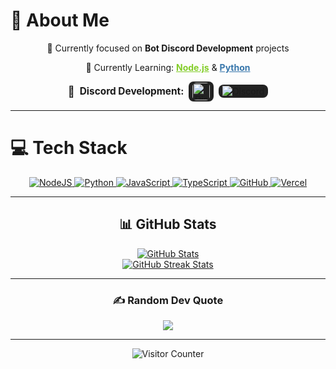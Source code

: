 # 💫 About Me
<div align="center">
  <p>
    💼 Currently focused on <b>Bot Discord Development</b> projects  
  </p>
  <p>
    🌱 Currently Learning:
    <a href="https://nodejs.org/" target="_blank" style="color:#83cd29;"><b>Node.js</b></a> & 
    <a href="https://www.python.org/" target="_blank" style="color:#3776ab;"><b>Python</b></a>
  </p>
  <p>
    <div style="display: flex; align-items: center; justify-content: center; gap: 8px; margin-bottom: 2px;">
      <span style="font-size:1.2em;">🤖</span>
      <span style="font-weight: bold; font-size:1.1em;">Discord Development:</span>
      <a href="https://discord.js.org/" target="_blank" style="display:inline-block; background:#222; border-radius:8px; padding:2px 6px;">
        <img src="https://skillicons.dev/icons?i=discordjs" alt="Discord.js" height="28" style="vertical-align:middle; border-radius:6px;"/>
      </a>
      <a href="https://discord.com/users/Naqint" target="_blank" style="display:inline-block; background:#222; border-radius:8px; padding:2px 6px;">
        <img src="https://img.shields.io/badge/Naqint%20-%20Discord-5865F2?style=for-the-badge&logo=discord&logoColor=white" alt="Discord"/>
      </a>
    </div>
  </p>
</div>

---

# 💻 Tech Stack
<div align="center">
  <a href="https://nodejs.org/" target="_blank">
    <img src="https://skillicons.dev/icons?i=nodejs" alt="NodeJS"/>
  </a>
  <a href="https://www.python.org/" target="_blank">
    <img src="https://skillicons.dev/icons?i=python" alt="Python"/>
  </a>
  <a href="https://developer.mozilla.org/en-US/docs/Web/JavaScript" target="_blank">
    <img src="https://skillicons.dev/icons?i=js" alt="JavaScript"/>
  </a>
  <a href="https://www.typescriptlang.org/" target="_blank">
    <img src="https://skillicons.dev/icons?i=ts" alt="TypeScript"/>
  </a>
  <a href="https://github.com/" target="_blank">
    <img src="https://skillicons.dev/icons?i=github" alt="GitHub"/>
  </a>
  <a href="https://vercel.com/" target="_blank">
    <img src="https://skillicons.dev/icons?i=vercel" alt="Vercel"/>
  </a>
</div>

---

<div align="center">
  <h2>📊 GitHub Stats</h2>
  <a href="https://github.com/naqent" target="_blank">
    <img src="https://github-readme-stats.vercel.app/api?username=naqent&theme=tokyonight&hide_border=false&include_all_commits=true&count_private=true&show_icons=true" alt="GitHub Stats"/>
  </a>
  <br/>
  <a href="https://github.com/naqent" target="_blank">
    <img src="https://github-readme-streak-stats.herokuapp.com/?user=naqent&theme=tokyonight&hide_border=false" alt="GitHub Streak Stats"/>
  </a>
</div>

---

<div align="center">
  <h3>✍️ Random Dev Quote</h3>
  <img src="https://quotes-github-readme.vercel.app/api?type=horizontal&theme=tokyonight"/>
</div>

---

<div align="center">
  <img src="https://count.getloli.com/@:naqent" alt="Visitor Counter"/>
</div>

<!-- Generated with ❤️ for naqent -->
